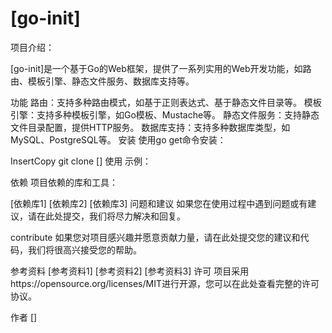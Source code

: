 # [go-init]
项目介绍：

[go-init]是一个基于Go的Web框架，提供了一系列实用的Web开发功能，如路由、模板引擎、静态文件服务、数据库支持等。

功能
路由：支持多种路由模式，如基于正则表达式、基于静态文件目录等。
模板引擎：支持多种模板引擎，如Go模板、Mustache等。
静态文件服务：支持静态文件目录配置，提供HTTP服务。
数据库支持：支持多种数据库类型，如MySQL、PostgreSQL等。
安装
使用go get命令安装：

InsertCopy
git clone []
使用
示例：

依赖
项目依赖的库和工具：

[依赖库1]
[依赖库2]
[依赖库3]
问题和建议
如果您在使用过程中遇到问题或有建议，请在此处提交，我们将尽力解决和回复。

contribute
如果您对项目感兴趣并愿意贡献力量，请在此处提交您的建议和代码，我们将很高兴接受您的帮助。

参考资料
[参考资料1]
[参考资料2]
[参考资料3]
许可
项目采用https://opensource.org/licenses/MIT进行开源，您可以在此处查看完整的许可协议。

作者
[]